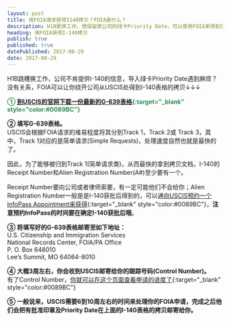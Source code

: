 ```yaml
---
layout: post
title: 用FOIA请求获得I140拷贝？FOIA是什么？
description: H1B更换工作，想保留原公司的绿卡Priority Date，可以使用FOIA来得到已批准的I-140拷贝。
heading: 用FOIA获得I-140拷贝
publish: true
published: true
datePublished: 2017-08-29
date: 2017-08-29
---
```

<span class="dropcap">H1B</span>跳槽换工作，公司不肯提供I-140的信息，导入绿卡Priority Date遇到麻烦？没有关系，FOIA可以让你绕开公司从USCIS处得到I-140表格的拷贝↓↓↓

**<span style="color:#2e8b57">① [到USCIS的官网下载一份最新的G-639表格](https://www.uscis.gov/sites/default/files/files/form/g-639.pdf){:target="_blank" style="color:#0089BC"}</span>**

**② 填写G-639表格。**<br>USCIS会根据FOIA请求的难易程度将其分到Track 1，Track 2或 Track 3，其中，Track 1对应的是简单请求(Simple Requests)，处理速度自然也就是最快的了。

因此，为了能够被归到Track 1(简单请求类)，从而最快的拿到拷贝文档，I-140的Receipt Number和Alien Registration Number(A#)至少要有一个。

Receipt Number要向公司或者律师索要，有一定可能他们不会给你；Alien Registration Number一般是是I-140获批后得到的，可以通[向USCIS预约一个InfoPass Appointment来获得](https://my.uscis.gov/appointment){:target="_blank" style="color:#0089BC"}，**注意预约InfoPass的时间要在确定I-140获批后哦**。

**③ 将填写好的G-639表格邮寄至如下地址：**<br>
U.S. Citizenship and Immigration Services<br>
National Records Center, FOIA/PA Office<br>
P. O. Box 648010<br>
Lee’s Summit, MO 64064-8010<br>

**④ 大概3周左右，你会收到USCIS邮寄给你的跟踪号码(Control Number)。**<br>
有了Control Number，[你就可以在这个页面查看申请的进度了](https://egov.uscis.gov/foiawebstatus/){:target="_blank" style="color:#0089BC"}

**⑤ 一般说来，USCIS需要6到10周左右的时间来处理你的FOIA申请，完成之后他们会把有批准印章及Priority Date在上面的I-140表格的拷贝邮寄给你。**

 <p style="margin-bottom:70px"></p>
